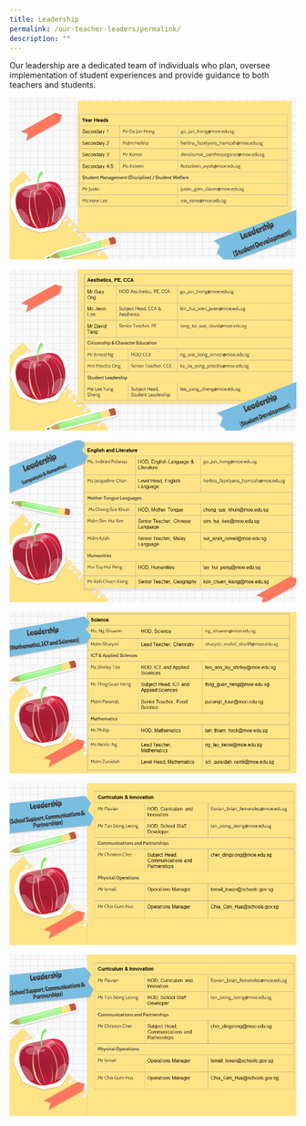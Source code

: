 ```yaml
---
title: Leadership
permalink: /our-teacher-leaders/permalink/
description: ""
---
```

Our leadership are a dedicated team of individuals who plan, oversee implementation of student experiences and provide guidance to both teachers and students.

![](/images/Leadership%20and%20Form%20Teachers/Slide1.png)

![](/images/Leadership%20and%20Form%20Teachers/Slide2.png)

![](/images/Leadership%20and%20Form%20Teachers/Slide3.png)

![](/images/Leadership%20and%20Form%20Teachers/Slide4.png)

![](/images/Leadership%20and%20Form%20Teachers/Slide5.png)

![](/images/Leadership%20and%20Form%20Teachers/Slide6.png)